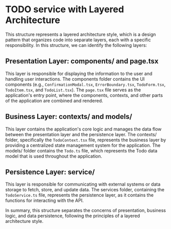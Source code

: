 # TODO service with Layered Architecture

This structure represents a layered architecture style, which is a design pattern that organizes code into separate layers, each with a specific responsibility. In this structure, we can identify the following layers:

## Presentation Layer: components/ and page.tsx

This layer is responsible for displaying the information to the user and handling user interactions. The components folder contains the UI components (e.g., `ConfirmationModal.tsx`, `ErrorBoundary.tsx`, `TodoForm.tsx`, `TodoItem.tsx`, and `TodoList.tsx`). The `page.tsx` file serves as the application's entry point, where the components, contexts, and other parts of the application are combined and rendered.

## Business Layer: contexts/ and models/

This layer contains the application's core logic and manages the data flow between the presentation layer and the persistence layer. The contexts/ folder, specifically the `TodoContext.tsx` file, represents the business layer by providing a centralized state management system for the application. The models/ folder contains the `Todo.ts` file, which represents the Todo data model that is used throughout the application.

## Persistence Layer: service/

This layer is responsible for communicating with external systems or data storage to fetch, store, and update data. The services folder, containing the `TodoService.ts` file, represents the persistence layer, as it contains the functions for interacting with the API. 


In summary, this structure separates the concerns of presentation, business logic, and data persistence, following the principles of a layered architecture style.
